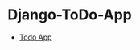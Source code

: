 # Django-ToDo-App
- <a href="https://todo-app-djgango.herokuapp.com/" target="_blank" >Todo App</a>
